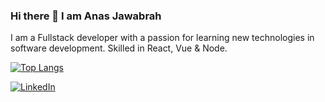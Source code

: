 ### Hi there 👋 I am Anas Jawabrah

I am a  Fullstack developer with a passion for learning new technologies in software development. Skilled in React, Vue & Node.

[![Top Langs](https://github-readme-stats.vercel.app/api/top-langs/?username=anasJawabrah&langs_count=5&layout=compact&hide=scss,css,html,blade)](https://github.com/anasJawabrah/github-readme-stats)


 [![LinkedIn](https://user-images.githubusercontent.com/282759/84680162-4161a300-af00-11ea-912c-8f32e5cc1676.png)](https://linkedin.com/in/anasJawabrah)
